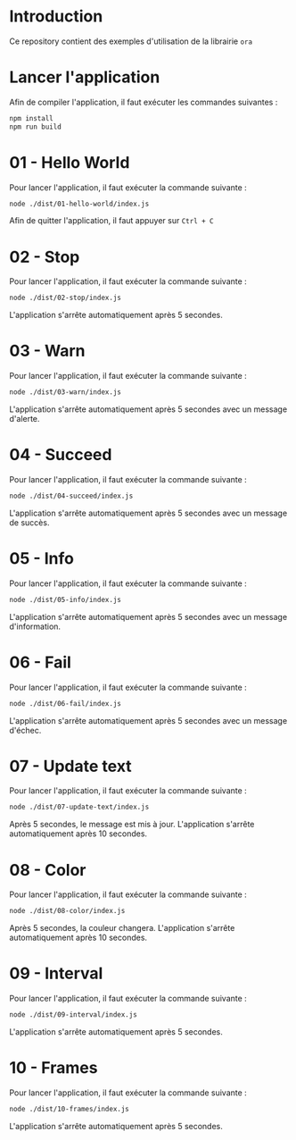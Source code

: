 # Introduction

Ce repository contient des exemples d'utilisation de la librairie `ora`

# Lancer l'application

Afin de compiler l'application, il faut exécuter les commandes suivantes :

```bash
npm install
npm run build
```

# 01 - Hello World

Pour lancer l'application, il faut exécuter la commande suivante :

```bash
node ./dist/01-hello-world/index.js
```

Afin de quitter l'application, il faut appuyer sur `Ctrl + C`

# 02 - Stop

Pour lancer l'application, il faut exécuter la commande suivante :

```bash
node ./dist/02-stop/index.js
```

L'application s'arrête automatiquement après 5 secondes.

# 03 - Warn

Pour lancer l'application, il faut exécuter la commande suivante :

```bash
node ./dist/03-warn/index.js
```

L'application s'arrête automatiquement après 5 secondes avec un message d'alerte.

# 04 - Succeed

Pour lancer l'application, il faut exécuter la commande suivante :

```bash
node ./dist/04-succeed/index.js
```

L'application s'arrête automatiquement après 5 secondes avec un message de succès.

# 05 - Info

Pour lancer l'application, il faut exécuter la commande suivante :

```bash
node ./dist/05-info/index.js
```

L'application s'arrête automatiquement après 5 secondes avec un message d'information.

# 06 - Fail

Pour lancer l'application, il faut exécuter la commande suivante :

```bash
node ./dist/06-fail/index.js
```

L'application s'arrête automatiquement après 5 secondes avec un message d'échec.

# 07 - Update text

Pour lancer l'application, il faut exécuter la commande suivante :

```bash
node ./dist/07-update-text/index.js
```

Après 5 secondes, le message est mis à jour. L'application s'arrête automatiquement après 10 secondes.

# 08 - Color

Pour lancer l'application, il faut exécuter la commande suivante :

```bash
node ./dist/08-color/index.js
```

Après 5 secondes, la couleur changera. L'application s'arrête automatiquement après 10 secondes.

# 09 - Interval

Pour lancer l'application, il faut exécuter la commande suivante :

```bash
node ./dist/09-interval/index.js
```

L'application s'arrête automatiquement après 5 secondes.

# 10 - Frames

Pour lancer l'application, il faut exécuter la commande suivante :

```bash
node ./dist/10-frames/index.js
```

L'application s'arrête automatiquement après 5 secondes.
